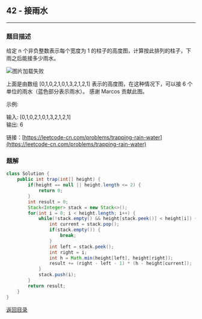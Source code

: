 ## **42 - 接雨水**
----------------------

### **题目描述**

给定 n 个非负整数表示每个宽度为 1 的柱子的高度图，计算按此排列的柱子，下雨之后能接多少雨水。

![图片加载失败](https://maxwell-l.github.io/WriteSomething/image/trap.png)


上面是由数组 [0,1,0,2,1,0,1,3,2,1,2,1] 表示的高度图，在这种情况下，可以接 6 个单位的雨水（蓝色部分表示雨水）。 感谢 Marcos 贡献此图。

示例:

输入: [0,1,0,2,1,0,1,3,2,1,2,1]  
输出: 6


链接：[https://leetcode-cn.com/problems/trapping-rain-water](https://leetcode-cn.com/problems/trapping-rain-water)


### **题解**
``` java
class Solution {
    public int trap(int[] height) {
        if(height == null || height.length <= 2) {
            return 0;
        }
        int result = 0;
        Stack<Integer> stack = new Stack<>();
        for(int i = 0; i < height.length; i++) {
            while(!stack.empty() && height[stack.peek()] < height[i]) {
                int current = stack.pop();
                if(stack.empty()) {
                    break;
                }
                int left = stack.peek();
                int right = i;
                int h = Math.min(height[left], height[right]);
                result += (right - left - 1) * (h - height[current]);
            }
            stack.push(i);
        }
        return result;
    }
}
```


[返回目录](https://maxwell-l.github.io/WriteSomething/something/leetcode)